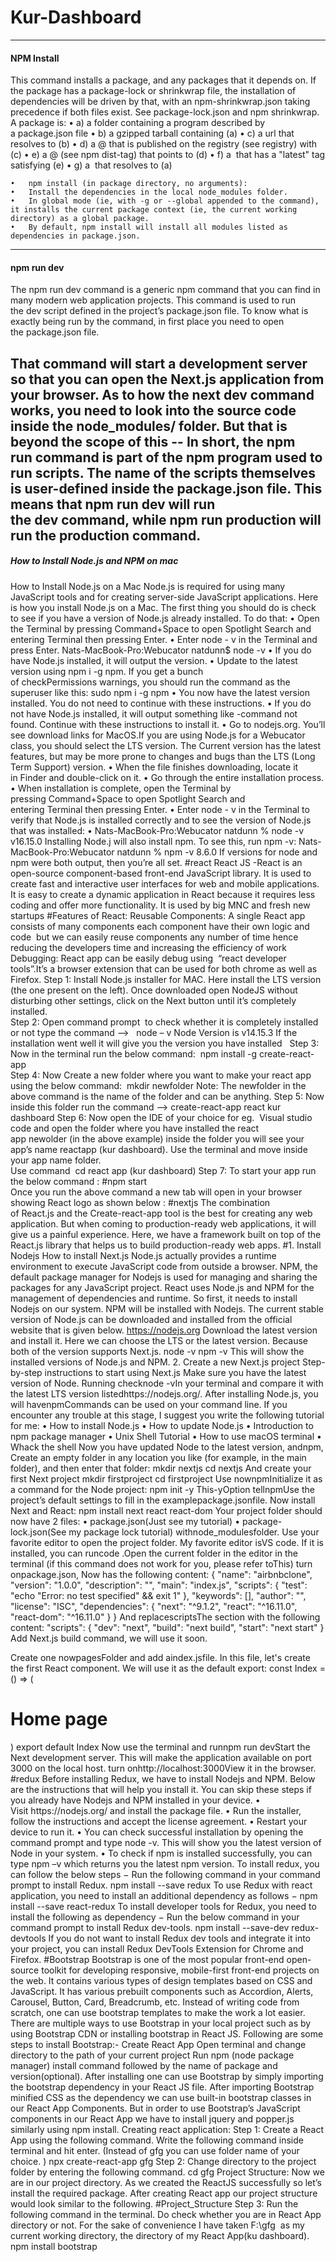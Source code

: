# Kur-Dashboard
------
#### NPM Install
This command installs a package, and any packages that it depends on. If the package has a package-lock or shrinkwrap file, the installation of dependencies will be driven by that, with an npm-shrinkwrap.json taking precedence if both files exist. See package-lock.json and npm shrinkwrap.
A package is:
• a) a folder containing a program described by a package.json file
• b) a gzipped tarball containing (a)
• c) a url that resolves to (b)
• d) a <name>@<version> that is published on the registry (see registry) with (c)
• e) a <name>@<tag> (see npm dist-tag) that points to (d)
• f) a <name> that has a "latest" tag satisfying (e)
• g) a <git remote url> that resolves to (a)

    •	npm install (in package directory, no arguments):
    •	Install the dependencies in the local node_modules folder.
    •	In global mode (ie, with -g or --global appended to the command), it installs the current package context (ie, the current working directory) as a global package.
    •	By default, npm install will install all modules listed as dependencies in package.json.
------
#### npm run dev
The npm run dev command is a generic npm command that you can find in many modern web application projects.
This command is used to run the dev script defined in the project’s package.json file.
To know what is exactly being run by the command, in first place you need to open the package.json file.

That command will start a development server so that you can open the Next.js application from your browser.
As to how the next dev command works, you need to look into the source code inside the node_modules/ folder. But that is beyond the scope of this --
In short, the npm run command is part of the npm program used to run scripts. The name of the scripts themselves is user-defined inside the package.json file.
This means that npm run dev will run the dev command, while npm run production will run the production command.
------
##### How to Install Node.js and NPM on mac
How to Install Node.js on a Mac
Node.js is required for using many JavaScript tools and for creating server-side JavaScript applications. Here is how you install Node.js on a Mac.
The first thing you should do is check to see if you have a version of Node.js already installed. To do that:
• Open the Terminal by pressing Command+Space to open Spotlight Search and entering Terminal then pressing Enter.
• Enter node - v in the Terminal and press Enter.
Nats-MacBook-Pro:Webucator natdunn$ node -v
• If you do have Node.js installed, it will output the version.
• Update to the latest version using npm i -g npm. If you get a bunch of checkPermissions warnings, you should run the command as the superuser like this:
sudo npm i -g npm
• You now have the latest version installed. You do not need to continue with these instructions.
• If you do not have Node.js installed, it will output something like -command not found. Continue with these instructions to install it.
• Go to nodejs.org. You’ll see download links for MacOS.If you are using Node.js for a Webucator class, you should select the LTS version. The Current version has the latest features, but may be more prone to changes and bugs than the LTS (Long Term Support) version.
• When the file finishes downloading, locate it in Finder and double-click on it.
• Go through the entire installation process.
• When installation is complete, open the Terminal by pressing Command+Space to open Spotlight Search and entering Terminal then pressing Enter.
• Enter node - v in the Terminal to verify that Node.js is installed correctly and to see the version of Node.js that was installed:
• Nats-MacBook-Pro:Webucator natdunn % node -v
v16.15.0
Installing Node.j will also install npm. To see this, run npm -v:
Nats-MacBook-Pro:Webucator natdunn % npm -v
8.6.0
If versions for node and npm were both output, then you’re all set.
#react
React JS -React is an open-source component-based front-end JavaScript library. It is used to create fast and interactive user interfaces for web and mobile applications. It is easy to create a dynamic application in React because it requires less coding and offer more functionality. It is used by big MNC and fresh new startups
#Features of React:
Reusable Components: A single React app consists of many components each component have their own logic and code  but we can easily reuse components any number of time hence reducing the developers time and increasing the efficiency of work
Debugging: React app can be easily debug using  “react developer tools”.It’s a browser extension that can be used for both chrome as well as Firefox.
Step 1: Install Node.js installer for MAC. Here install the LTS version (the one present on the left). Once downloaded open NodeJS without disturbing other settings, click on the Next button until it’s completely installed.  
Step 2: Open command prompt  to check whether it is completely installed or not type the
command –>   node – v
Node Version is v14.15.3
If the installation went well it will give you the version you have installed  
Step 3: Now in the terminal run the below command: 
npm install -g create-react-app  
Step 4: Now Create a new folder where you want to make your react app using the below command: 
mkdir newfolder
Note: The newfolder in the above command is the name of the folder and can be anything.
Step 5: Now inside this folder run the command –>
create-react-app react kur dashboard
Step 6: Now open the IDE of your choice for eg.  Visual studio code and open the folder where you have installed the react app newolder (in the above example) inside the folder you will see your app’s name reactapp (kur dashboard). Use the terminal and move inside your app name folder.  
Use command  cd react app (kur dashboard)
Step 7: To start your app run the below command :
#npm start  
Once you run the above command a new tab will open in your browser showing React logo as shown below :
#nextjs
The combination of React.js and the Create-react-app tool is the best for creating any web application. But when coming to production-ready web applications, it will give us a painful experience. Here, we have a framework built on top of the React.js library that helps us to build production-ready web apps.
#1. Install Nodejs
How to install Next.js
Node.js actually provides a runtime environment to execute JavaScript code from outside a browser. NPM, the default package manager for Nodejs is used for managing and sharing the packages for any JavaScript project. React uses Node.js and NPM for the management of dependencies and runtime.
So first, it needs to install Nodejs on our system. NPM will be installed with Nodejs. The current stable version of Node.js can be downloaded and installed from the official website that is given below.
https://nodejs.org
Download the latest version and install it. Here we can choose the LTS or the latest version. Because both of the version supports Next.js.
node -v
npm -v
This will show the installed versions of Node.js and NPM. 2. Create a new Next.js project
Step-by-step instructions to start using Next.js
Make sure you have the latest version of Node. Running checknode -vIn your terminal and compare it with the latest LTS version listedhttps://nodejs.org/.
After installing Node.js, you will havenpmCommands can be used on your command line.
If you encounter any trouble at this stage, I suggest you write the following tutorial for me:
• How to install Node.js
• How to update Node.js
• Introduction to npm package manager
• Unix Shell Tutorial
• How to use macOS terminal
• Whack the shell
Now you have updated Node to the latest version, andnpm, Create an empty folder in any location you like (for example, in the main folder), and then enter that folder:
mkdir nextjs
cd nextjs
And create your first Next project
mkdir firstproject
cd firstproject
Use nownpmInitialize it as a command for the Node project:
npm init -y
This-yOption tellnpmUse the project’s default settings to fill in the examplepackage.jsonfile.
Now install Next and React:
npm install next react react-dom
Your project folder should now have 2 files:
• package.json(Just see my tutorial)
• package-lock.json(See my package lock tutorial)
withnode_modulesfolder.
Use your favorite editor to open the project folder. My favorite editor isVS code. If it is installed, you can runcode .Open the current folder in the editor in the terminal (if this command does not work for you, please refer toThis)
turn onpackage.json, Now has the following content:
{
"name": "airbnbclone",
"version": "1.0.0",
"description": "",
"main": "index.js",
"scripts": {
"test": "echo \"Error: no test specified\" && exit 1"
},
"keywords": [],
"author": "",
"license": "ISC",
"dependencies": {
"next": "^9.1.2",
"react": "^16.11.0",
"react-dom": "^16.11.0"
}
}
And replacescriptsThe section with the following content:
"scripts": {
"dev": "next",
"build": "next build",
"start": "next start"
}
Add Next.js build command, we will use it soon.

Create one nowpagesFolder and add aindex.jsfile.
In this file, let's create the first React component.
We will use it as the default export:
const Index = () => (

  <div>
    <h1>Home page</h1>
  </div>
)
export default Index
Now use the terminal and runnpm run devStart the Next development server.
This will make the application available on port 3000 on the local host.
turn onhttp://localhost:3000View it in the browser.
#redux 
Before installing Redux, we have to install Nodejs and NPM. Below are the instructions that will help you install it. You can skip these steps if you already have Nodejs and NPM installed in your device.
	•	Visit https://nodejs.org/ and install the package file.
	•	Run the installer, follow the instructions and accept the license agreement.
	•	Restart your device to run it.
	•	You can check successful installation by opening the command prompt and type node -v. This will show you the latest version of Node in your system.
	•	To check if npm is installed successfully, you can type npm –v which returns you the latest npm version.
To install redux, you can follow the below steps −
Run the following command in your command prompt to install Redux.
npm install --save redux
To use Redux with react application, you need to install an additional dependency as follows −
npm install --save react-redux
To install developer tools for Redux, you need to install the following as dependency −
Run the below command in your command prompt to install Redux dev-tools.
npm install --save-dev redux-devtools
If you do not want to install Redux dev tools and integrate it into your project, you can install Redux DevTools Extension for Chrome and Firefox.
#Bootstrap
Bootstrap is one of the most popular front-end open-source toolkit for developing responsive, mobile-first front-end projects on the web. It contains various types of design templates based on CSS and JavaScript. It has various prebuilt components such as Accordion, Alerts, Carousel, Button, Card, Breadcrumb, etc. Instead of writing code from scratch, one can use bootstrap templates to make the work a lot easier. There are multiple ways to use Bootstrap in your local project such as by using Bootstrap CDN or installing bootstrap in React JS.
Following are some steps to install Bootstrap:-
Create React App
Open terminal and change directory to the path of your current project
Run npm (node package manager) install command followed by the name of package and version(optional).
After installing one can use Bootstrap by simply importing the bootstrap dependency in your React JS file. After importing Bootstrap minified CSS as the dependency we can use built-in bootstrap classes in our React App Components. But in order to use Bootstrap’s JavaScript components in our React App we have to install jquery and popper.js similarly using npm install.
Creating react application:
Step 1: Create a React App using the following command. Write the following command inside terminal and hit enter. (Instead of gfg you can use folder name of your choice. )
npx create-react-app gfg
Step 2: Change directory to the project folder by entering the following command.
cd gfg
Project Structure: Now we are in our project directory. As we created the ReactJS successfully so let’s install the required package. After creating React app our project structure would look similar to the following.
#Project_Structure
Step 3: Run the following command in the terminal. Do check whether you are in React App directory or not. For the sake of convenience I have taken F:\gfg  as my current working directory, the directory of my React App(ku dashboard). 
npm install bootstrap

